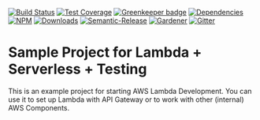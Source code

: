 [![Build Status](https://img.shields.io/travis/simlu/lambda-example/master.svg)](https://travis-ci.org/simlu/lambda-example)
[![Test Coverage](https://img.shields.io/coveralls/simlu/lambda-example/master.svg)](https://coveralls.io/github/simlu/lambda-example?branch=master)
[![Greenkeeper badge](https://badges.greenkeeper.io/simlu/lambda-example.svg)](https://greenkeeper.io/)
[![Dependencies](https://david-dm.org/simlu/lambda-example/status.svg)](https://david-dm.org/simlu/lambda-example)
[![NPM](https://img.shields.io/npm/v/lambda-example.svg)](https://www.npmjs.com/package/lambda-example)
[![Downloads](https://img.shields.io/npm/dt/lambda-example.svg)](https://www.npmjs.com/package/lambda-example)
[![Semantic-Release](https://github.com/simlu/js-gardener/blob/master/assets/icons/semver.svg)](https://github.com/semantic-release/semantic-release)
[![Gardener](https://github.com/simlu/js-gardener/blob/master/assets/badge.svg)](https://github.com/simlu/js-gardener)
[![Gitter](https://github.com/simlu/js-gardener/blob/master/assets/icons/gitter.svg)](https://gitter.im/simlu/lambda-example)

# Sample Project for Lambda + Serverless + Testing

This is an example project for starting AWS Lambda Development. You can use it to set up Lambda with API Gateway or to work with other (internal) AWS Components.
